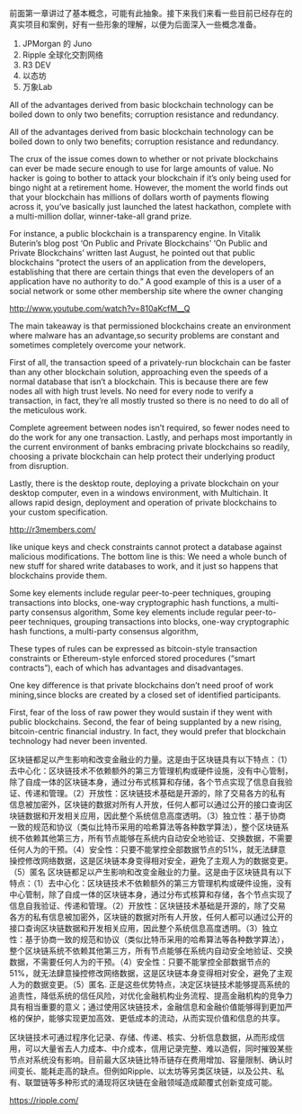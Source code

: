 前面第一章讲过了基本概念，可能有此抽象。接下来我们来看一些目前已经存在的真实项目和案例，好有一些形象的理解，以便为后面深入一些概念准备。

1. JPMorgan 的 Juno
2. Ripple 全球化交割网络
3. R3 DEV
4. 以态坊
5. 万象Lab


All of the advantages derived from basic blockchain technology can be boiled down to only two benefits; corruption resistance and redundancy.

All of the advantages derived from basic blockchain technology can be boiled down to only two benefits; corruption resistance and redundancy.

The crux of the issue comes down to whether or not private blockchains can ever be made secure enough to use for large amounts of value. No hacker is going to bother to attack your blockchain if it’s only being used for bingo night at a retirement home. However, the moment the world finds out that your blockchain has millions of dollars worth of payments flowing across it, you’ve basically just launched the latest hackathon, complete with a multi-million dollar, winner-take-all grand prize.

For instance, a public blockchain is a transparency engine. In Vitalik Buterin’s blog post ‘On Public and Private Blockchains’ ‘On Public and Private Blockchains’ written last August, he pointed out that public blockchains “protect the users of an application from the developers, establishing that there are certain things that even the developers of an application have no authority to do.” A good example of this is a user of a social network or some other membership site where the owner changing 

http://www.youtube.com/watch?v=810aKcfM__Q

The main takeaway is that permissioned blockchains create an environment where malware has an advantage,so security problems are constant and sometimes completely overcome your network.

First of all, the transaction speed of a privately-run blockchain can be faster than any other blockchain solution, approaching even the speeds of a normal database that isn’t a blockchain. This is because there are few nodes all with high trust levels. No need for every node to verify a transaction, in fact, they’re all mostly trusted so there is no need to do all of the meticulous work.

Complete agreement between nodes isn’t required, so fewer nodes need to do the work for any one transaction. Lastly, and perhaps most importantly in the current environment of banks embracing private blockchains so readily, choosing a private blockchain can help protect their underlying product from disruption.

Lastly, there is the desktop route, deploying a private blockchain on your desktop computer, even in a windows environment, with Multichain. It allows rapid design, deployment and operation of private blockchains to your custom specification.


http://r3members.com/

like unique keys and check constraints cannot protect a database against malicious modifications. The bottom line is this:
We need a whole bunch of new stuff for shared write databases to work, and it just so happens that blockchains provide them.


Some key elements include regular peer-to-peer techniques, grouping transactions into blocks, one-way cryptographic hash functions, a multi-party consensus algorithm, Some key elements include regular peer-to-peer techniques, grouping transactions into blocks, one-way cryptographic hash functions, a multi-party consensus algorithm,

These types of rules can be expressed as bitcoin-style transaction constraints or Ethereum-style enforced stored procedures (“smart contracts”), each of which has advantages and disadvantages.

One key difference is that private blockchains don’t need proof of work mining,since blocks are created by a closed set of identified participants.

First, fear of the loss of raw power they would sustain if they went with public blockchains. Second, the fear of being supplanted by a new rising, bitcoin-centric financial industry. In fact, they would prefer that blockchain technology had never been invented.	

区块链都足以产生影响和改变金融业的力量。这是由于区块链具有以下特点：（1）去中心化：区块链技术不依赖额外的第三方管理机构或硬件设施，没有中心管制，除了自成一体的区块链本身，通过分布式核算和存储，各个节点实现了信息自我验证、传递和管理。（2）开放性：区块链技术基础是开源的，除了交易各方的私有信息被加密外，区块链的数据对所有人开放，任何人都可以通过公开的接口查询区块链数据和开发相关应用，因此整个系统信息高度透明。（3）独立性：基于协商一致的规范和协议（类似比特币采用的哈希算法等各种数学算法），整个区块链系统不依赖其他第三方，所有节点能够在系统内自动安全地验证、交换数据，不需要任何人为的干预。（4）安全性：只要不能掌控全部数据节点的51%，就无法肆意操控修改网络数据，这是区块链本身变得相对安全，避免了主观人为的数据变更。（5）匿名 区块链都足以产生影响和改变金融业的力量。这是由于区块链具有以下特点：（1）去中心化：区块链技术不依赖额外的第三方管理机构或硬件设施，没有中心管制，除了自成一体的区块链本身，通过分布式核算和存储，各个节点实现了信息自我验证、传递和管理。（2）开放性：区块链技术基础是开源的，除了交易各方的私有信息被加密外，区块链的数据对所有人开放，任何人都可以通过公开的接口查询区块链数据和开发相关应用，因此整个系统信息高度透明。（3）独立性：基于协商一致的规范和协议（类似比特币采用的哈希算法等各种数学算法），整个区块链系统不依赖其他第三方，所有节点能够在系统内自动安全地验证、交换数据，不需要任何人为的干预。（4）安全性：只要不能掌控全部数据节点的51%，就无法肆意操控修改网络数据，这是区块链本身变得相对安全，避免了主观人为的数据变更。（5）匿名.  正是这些优势特点，决定区块链技术能够提高系统的追责性，降低系统的信任风险，对优化金融机构业务流程、提高金融机构的竞争力具有相当重要的意义；通过使用区块链技术，金融信息和金融价值能够得到更加严格的保护，能够实现更加高效、更低成本的流动，从而实现价值和信息的共享。

区块链技术可通过程序化记录、存储、传递、核实、分析信息数据，从而形成信用，可以大量省去人力成本、中介成本，信用记录完整、难以造假，同时摧毁某些节点对系统没有影响。目前最大区块链比特币链存在费用增加、容量限制、确认时间变长、能耗走高的缺点。但例如Ripple、以太坊等另类区块链，以及公共、私有、联盟链等多种形式的涌现将区块链在金融领域造成颠覆式创新变成可能。


https://ripple.com/
